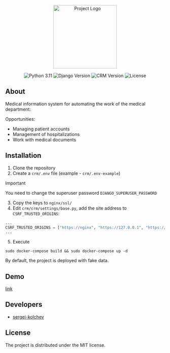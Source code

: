 <p align="center">
      <img src="https://i.ibb.co/DYdd64d/noun-hospital-1891627.png" alt="Project Logo" width="200">
</p>

<p align="center">
   <img src="https://img.shields.io/badge/Python-3.11-blue" alt="Python 3.11">
   <img src="https://img.shields.io/badge/Django-5.0-success" alt="Django Version">
   <img src="https://img.shields.io/badge/CRM-1.0-blue" alt="CRM Version">
   <img src="https://img.shields.io/badge/License-MIT-success" alt="License">
</p>

## About

Medical information system for automating the work of the medical department:

Opportunities: 
- Managing patient accounts 
- Management of hospitalizations 
- Work with medical documents

## Installation

1. Clone the repository
2. Create a `crm/.env` file (example - `crm/.env-example`)

> [!IMPORTANT]
> You need to change the superuser password `DJANGO_SUPERUSER_PASSWORD`


3. Copy the keys to `nginx/ssl/`
4. Edit `crm/crm/settings/base.py`, add the site address to `CSRF_TRUSTED_ORIGINS`:

```python
...
CSRF_TRUSTED_ORIGINS = ["https://nginx", "https://127.0.0.1", "https://mysite.com"]
...
```

5. Execute
```commandline
sudo docker-compose build && sudo docker-compose up -d
```

By default, the project is deployed with fake data.

## Demo

[link](https://91.236.198.62)

## Developers

- [sergei-kolchev](https://github.com/sergei-kolchev)

## License

The project is distributed under the MIT license.